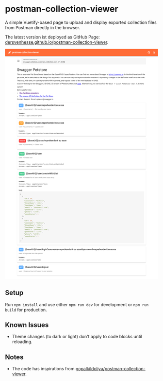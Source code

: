 # postman-collection-viewer

A simple Vuetify-based page to upload and display exported collection files from Postman directly in the browser.

The latest version ist deployed as GitHub Page: [dersvenhesse.github.io/postman-collection-viewer](https://dersvenhesse.github.io/postman-collection-viewer/).

<p align="center">
  <img src="https://raw.githubusercontent.com/dersvenhesse/postman-collection-viewer/main/screenshot.png" width="640" />
</p>

## Setup

Run `npm install` and use either `npm run dev` for development or `npm run build` for production.

## Known Issues

* Theme changes (to dark or light) don't apply to code blocks until reloading.

## Notes

* The code has inspirations from [gopalkildoliya/postman-collection-viewer](https://github.com/gopalkildoliya/postman-collection-viewer).
